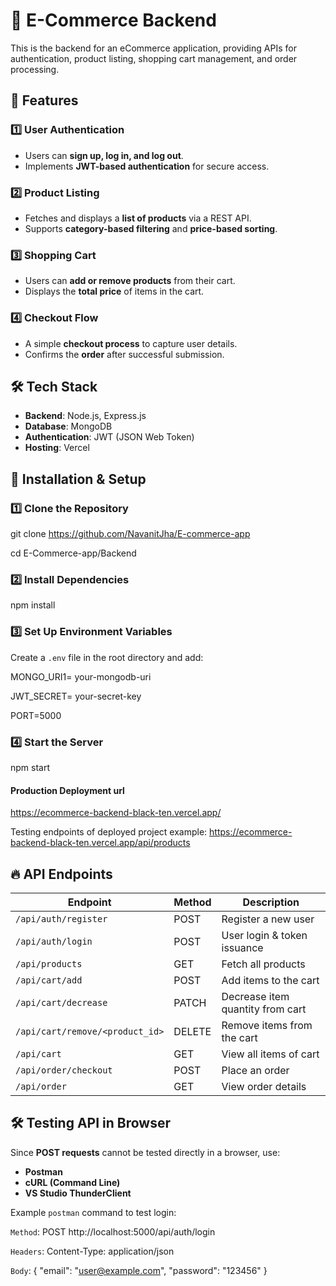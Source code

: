 # 🛒 E-Commerce Backend  

This is the backend for an eCommerce application, providing APIs for authentication, product listing, shopping cart management, and order processing.  

## 🚀 Features  

### 1️⃣ User Authentication  
- Users can **sign up, log in, and log out**.  
- Implements **JWT-based authentication** for secure access.  

### 2️⃣ Product Listing  
- Fetches and displays a **list of products** via a REST API.  
- Supports **category-based filtering** and **price-based sorting**.  

### 3️⃣ Shopping Cart  
- Users can **add or remove products** from their cart.  
- Displays the **total price** of items in the cart.  

### 4️⃣ Checkout Flow  
- A simple **checkout process** to capture user details.  
- Confirms the **order** after successful submission.  

## 🛠️ Tech Stack  
- **Backend**: Node.js, Express.js  
- **Database**: MongoDB  
- **Authentication**: JWT (JSON Web Token)  
- **Hosting**: Vercel  

## 🔧 Installation & Setup  

### 1️⃣ Clone the Repository  
git clone https://github.com/NavanitJha/E-commerce-app

cd E-Commerce-app/Backend

### 2️⃣ Install Dependencies  
npm install


### 3️⃣ Set Up Environment Variables  
Create a `.env` file in the root directory and add:  

MONGO_URI1= your-mongodb-uri

JWT_SECRET= your-secret-key

PORT=5000

### 4️⃣ Start the Server  
npm start

#### Production Deployment url
https://ecommerce-backend-black-ten.vercel.app/

Testing endpoints of deployed project example:
https://ecommerce-backend-black-ten.vercel.app/api/products

## 🔥 API Endpoints  

| Endpoint                        | Method | Description                           |
|---------------------------------|--------|---------------------------------------|
| `/api/auth/register`            | POST   | Register a new user                   |
| `/api/auth/login`               | POST   | User login & token issuance           |
| `/api/products`                 | GET    | Fetch all products                    |
| `/api/cart/add`                 | POST   | Add items to the cart                 | 
| `/api/cart/decrease`            | PATCH  | Decrease item quantity from cart      |
| `/api/cart/remove/<product_id>` | DELETE | Remove items from the cart            |
| `/api/cart`                     | GET    | View all items of cart                |
| `/api/order/checkout`           | POST   | Place an order                        |
| `/api/order`                    | GET    | View order details                    |

## 🛠️ Testing API in Browser  
Since **POST requests** cannot be tested directly in a browser, use:  
- **Postman**  
- **cURL (Command Line)**  
- **VS Studio ThunderClient**  

Example `postman` command to test login:  

`Method`: POST    http://localhost:5000/api/auth/login

`Headers`: Content-Type: application/json

`Body`:
{
    "email": "user@example.com",
    "password": "123456"
}

